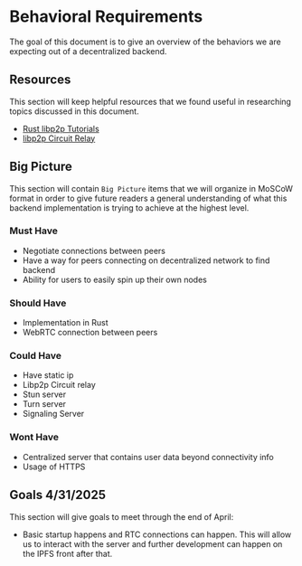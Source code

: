 # Behavioral Requirements 
The goal of this document is to give an overview of the behaviors we are expecting out of a decentralized backend.

## Resources
This section will keep helpful resources that we found useful in researching topics discussed in this document. 

- [Rust libp2p Tutorials](https://docs.rs/libp2p/latest/libp2p/tutorials/index.html)
- [libp2p Circuit Relay](https://docs.libp2p.io/concepts/nat/circuit-relay/)


## Big Picture 
This section will contain `Big Picture` items that we will organize in MoSCoW format in order to give future readers a general understanding of what this backend implementation is trying to achieve at the highest level.

### Must Have
- Negotiate connections between peers
- Have a way for peers connecting on decentralized network to find backend
- Ability for users to easily spin up their own nodes

### Should Have
- Implementation in Rust
- WebRTC connection between peers

### Could Have
- Have static ip
- Libp2p Circuit relay
- Stun server
- Turn server
- Signaling Server

### Wont Have
- Centralized server that contains user data beyond connectivity info
- Usage of HTTPS 



## Goals 4/31/2025
This section will give goals to meet through the end of April:

- Basic startup happens and RTC connections can happen. This will allow us to interact with the server and further development can happen on the IPFS front after that.


